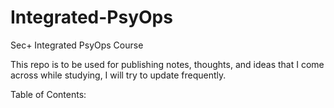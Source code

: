 # Integrated-PsyOps
Sec+ Integrated PsyOps Course

This repo is to be used for publishing notes, thoughts, and ideas that I come across while studying, I will try to update frequently. 

Table of Contents: 
